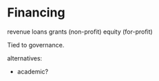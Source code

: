 # Financing

revenue
loans
grants (non-profit)
equity (for-profit)

Tied to governance.

alternatives:
  - academic?